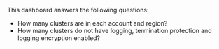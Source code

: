 This dashboard answers the following questions:

- How many clusters are in each account and region?
- How many clusters do not have logging, termination protection and logging encryption enabled?

